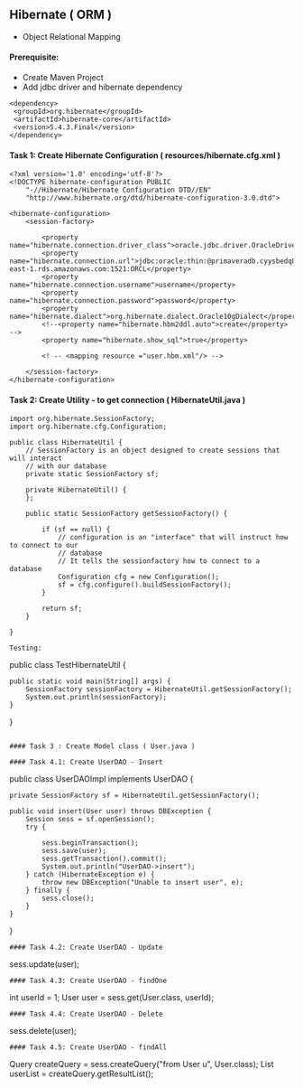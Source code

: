 ## Hibernate ( ORM )

* Object Relational Mapping

#### Prerequisite:
* Create Maven Project
* Add jdbc driver and hibernate dependency
```
<dependency>
 <groupId>org.hibernate</groupId>
 <artifactId>hibernate-core</artifactId>
 <version>5.4.3.Final</version>
</dependency>
```

#### Task 1: Create Hibernate Configuration ( resources/hibernate.cfg.xml )
```
<?xml version='1.0' encoding='utf-8'?>
<!DOCTYPE hibernate-configuration PUBLIC
    "-//Hibernate/Hibernate Configuration DTD//EN"
    "http://www.hibernate.org/dtd/hibernate-configuration-3.0.dtd">

<hibernate-configuration>
	<session-factory>

		<property name="hibernate.connection.driver_class">oracle.jdbc.driver.OracleDriver</property>
		<property name="hibernate.connection.url">jdbc:oracle:thin:@primaveradb.cyysbedq8cqc.us-east-1.rds.amazonaws.com:1521:ORCL</property>
		<property name="hibernate.connection.username">username</property>
		<property name="hibernate.connection.password">password</property>
		<property name="hibernate.dialect">org.hibernate.dialect.Oracle10gDialect</property>
		<!--<property name="hibernate.hbm2ddl.auto">create</property> -->
		<property name="hibernate.show_sql">true</property>
		
		<! -- <mapping resource ="user.hbm.xml"/> -->
		
	</session-factory>
</hibernate-configuration>
```


#### Task 2: Create Utility - to get connection ( HibernateUtil.java )
```
import org.hibernate.SessionFactory;
import org.hibernate.cfg.Configuration;

public class HibernateUtil {
	// SessionFactory is an object designed to create sessions that will interact
	// with our database
	private static SessionFactory sf;

	private HibernateUtil() {
	};

	public static SessionFactory getSessionFactory() {

		if (sf == null) {
			// configuration is an "interface" that will instruct how to connect to our
			// database
			// It tells the sessionfactory how to connect to a database
			Configuration cfg = new Configuration();
			sf = cfg.configure().buildSessionFactory();
		}

		return sf;
	}

}
```
```
Testing:
```
public class TestHibernateUtil {

	public static void main(String[] args) {
		SessionFactory sessionFactory = HibernateUtil.getSessionFactory();
		System.out.println(sessionFactory);
	}
}
```

#### Task 3 : Create Model class ( User.java )

#### Task 4.1: Create UserDAO - Insert
```
public class UserDAOImpl implements UserDAO {

	private SessionFactory sf = HibernateUtil.getSessionFactory();

	public void insert(User user) throws DBException {
		Session sess = sf.openSession();
		try {

			sess.beginTransaction();
			sess.save(user);
			sess.getTransaction().commit();
			System.out.println("UserDAO->insert");
		} catch (HibernateException e) {
			throw new DBException("Unable to insert user", e);
		} finally {
			sess.close();
		}
	}
}
```
#### Task 4.2: Create UserDAO - Update
```
sess.update(user);
```
#### Task 4.3: Create UserDAO - findOne
```
int userId = 1;
User user = sess.get(User.class, userId);
```
#### Task 4.4: Create UserDAO - Delete
```
sess.delete(user);
```
#### Task 4.5: Create UserDAO - findAll
```
Query<User> createQuery = sess.createQuery("from User u", User.class);
List<User> userList = createQuery.getResultList();
```



